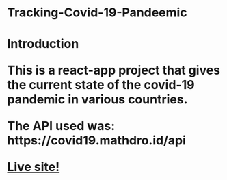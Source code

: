 <h1>Tracking-Covid-19-Pandeemic<h1>
  
  Introduction
  <p>This is a react-app project that gives the current state of the covid-19 pandemic in various countries.</p>
  
  <p>The API used was: https://covid19.mathdro.id/api<p>
  
  
  
  <a href="https://tracking-covid-19-pandemic.netlify.app/">Live site!</a>
